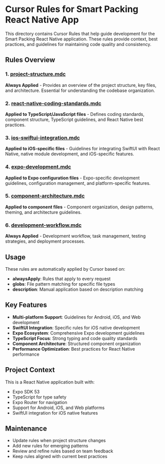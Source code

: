 # Cursor Rules for Smart Packing React Native App

This directory contains Cursor Rules that help guide development for the Smart Packing React Native application. These rules provide context, best practices, and guidelines for maintaining code quality and consistency.

## Rules Overview

### 1. [project-structure.mdc](project-structure.mdc)
**Always Applied** - Provides an overview of the project structure, key files, and architecture. Essential for understanding the codebase organization.

### 2. [react-native-coding-standards.mdc](react-native-coding-standards.mdc)
**Applied to TypeScript/JavaScript files** - Defines coding standards, component structure, TypeScript guidelines, and React Native best practices.

### 3. [ios-swiftui-integration.mdc](ios-swiftui-integration.mdc)
**Applied to iOS-specific files** - Guidelines for integrating SwiftUI with React Native, native module development, and iOS-specific features.

### 4. [expo-development.mdc](expo-development.mdc)
**Applied to Expo configuration files** - Expo-specific development guidelines, configuration management, and platform-specific features.

### 5. [component-architecture.mdc](component-architecture.mdc)
**Applied to component files** - Component organization, design patterns, theming, and architecture guidelines.

### 6. [development-workflow.mdc](development-workflow.mdc)
**Always Applied** - Development workflow, task management, testing strategies, and deployment processes.

## Usage

These rules are automatically applied by Cursor based on:
- **alwaysApply**: Rules that apply to every request
- **globs**: File pattern matching for specific file types
- **description**: Manual application based on description matching

## Key Features

- **Multi-platform Support**: Guidelines for Android, iOS, and Web development
- **SwiftUI Integration**: Specific rules for iOS native development
- **Expo Ecosystem**: Comprehensive Expo development guidelines
- **TypeScript Focus**: Strong typing and code quality standards
- **Component Architecture**: Structured component organization
- **Performance Optimization**: Best practices for React Native performance

## Project Context

This is a React Native application built with:
- Expo SDK 53
- TypeScript for type safety
- Expo Router for navigation
- Support for Android, iOS, and Web platforms
- SwiftUI integration for iOS native features

## Maintenance

- Update rules when project structure changes
- Add new rules for emerging patterns
- Review and refine rules based on team feedback
- Keep rules aligned with current best practices 